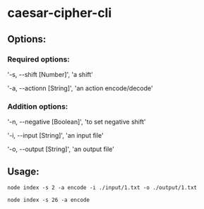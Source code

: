 # caesar-cipher-cli

## Options:

### Required options:
'-s, --shift [Number]', 'a shift'

'-a, --actionn [String]', 'an action encode/decode'


### Addition options:
'-n, --negative [Boolean]', 'to set negative shift'

'-i, --input [String]', 'an input file'

'-o, --output [String]', 'an output file'


## Usage:

``` node index -s 2 -a encode -i ./input/1.txt -o ./output/1.txt ```

``` node index -s 26 -a encode ```
